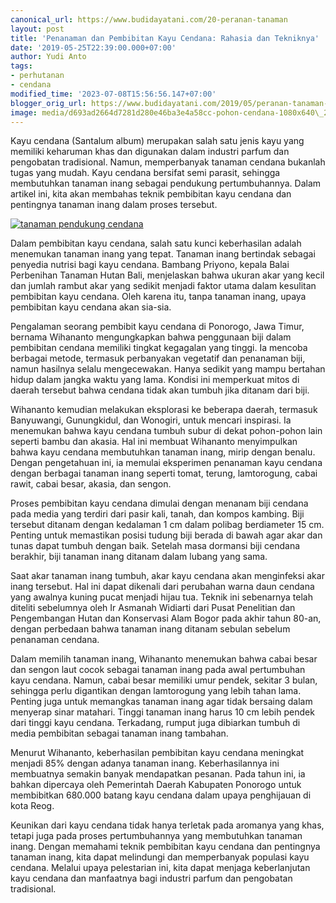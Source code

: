 ```yaml
---
canonical_url: https://www.budidayatani.com/20-peranan-tanaman
layout: post
title: 'Penanaman dan Pembibitan Kayu Cendana: Rahasia dan Tekniknya'
date: '2019-05-25T22:39:00.000+07:00'
author: Yudi Anto
tags:
- perhutanan
- cendana
modified_time: '2023-07-08T15:56:56.147+07:00'
blogger_orig_url: https://www.budidayatani.com/2019/05/peranan-tanaman-pendukung-agar-budidaya.html
image: media/d693ad2664d7281d280e46ba3e4a58cc-pohon-cendana-1080x640\_2.jpg
---
```

Kayu cendana (Santalum album) merupakan salah satu jenis kayu yang memiliki keharuman khas dan digunakan dalam industri parfum dan pengobatan tradisional. Namun, memperbanyak tanaman cendana bukanlah tugas yang mudah. Kayu cendana bersifat semi parasit, sehingga membutuhkan tanaman inang sebagai pendukung pertumbuhannya. Dalam artikel ini, kita akan membahas teknik pembibitan kayu cendana dan pentingnya tanaman inang dalam proses tersebut.

[![tanaman pendukung cendana](https://blogger.googleusercontent.com/img/b/R29vZ2xl/AVvXsEiVBpco9ui2YGAHATBf4Th6LAOd9jGFLrLNtkPGxc7RCDl7Qz-mpYyF_a10tsZcQUxkYFeKBIYjqozniiUQvhyJB4m6YJXVr6NM3OlD2G-SHucyAmBTVYr_YJVxaGi8g2az_xPo0vV8Xo6Tx-1lae1PtLMJJTYn-8CHllxJfCKG0uJQFXFR0URrM26I4SRg/w640-h380/pohon-cendana-1080x640_2.jpg)](https://blogger.googleusercontent.com/img/b/R29vZ2xl/AVvXsEiVBpco9ui2YGAHATBf4Th6LAOd9jGFLrLNtkPGxc7RCDl7Qz-mpYyF_a10tsZcQUxkYFeKBIYjqozniiUQvhyJB4m6YJXVr6NM3OlD2G-SHucyAmBTVYr_YJVxaGi8g2az_xPo0vV8Xo6Tx-1lae1PtLMJJTYn-8CHllxJfCKG0uJQFXFR0URrM26I4SRg/s1080/pohon-cendana-1080x640_2.jpg)  
  


Dalam pembibitan kayu cendana, salah satu kunci keberhasilan adalah menemukan tanaman inang yang tepat. Tanaman inang bertindak sebagai penyedia nutrisi bagi kayu cendana. Bambang Priyono, kepala Balai Perbenihan Tanaman Hutan Bali, menjelaskan bahwa ukuran akar yang kecil dan jumlah rambut akar yang sedikit menjadi faktor utama dalam kesulitan pembibitan kayu cendana. Oleh karena itu, tanpa tanaman inang, upaya pembibitan kayu cendana akan sia-sia.

Pengalaman seorang pembibit kayu cendana di Ponorogo, Jawa Timur, bernama Wihananto mengungkapkan bahwa penggunaan biji dalam pembibitan cendana memiliki tingkat kegagalan yang tinggi. Ia mencoba berbagai metode, termasuk perbanyakan vegetatif dan penanaman biji, namun hasilnya selalu mengecewakan. Hanya sedikit yang mampu bertahan hidup dalam jangka waktu yang lama. Kondisi ini memperkuat mitos di daerah tersebut bahwa cendana tidak akan tumbuh jika ditanam dari biji.

Wihananto kemudian melakukan eksplorasi ke beberapa daerah, termasuk Banyuwangi, Gunungkidul, dan Wonogiri, untuk mencari inspirasi. Ia menemukan bahwa kayu cendana tumbuh subur di dekat pohon-pohon lain seperti bambu dan akasia. Hal ini membuat Wihananto menyimpulkan bahwa kayu cendana membutuhkan tanaman inang, mirip dengan benalu. Dengan pengetahuan ini, ia memulai eksperimen penanaman kayu cendana dengan berbagai tanaman inang seperti tomat, terung, lamtorogung, cabai rawit, cabai besar, akasia, dan sengon.

Proses pembibitan kayu cendana dimulai dengan menanam biji cendana pada media yang terdiri dari pasir kali, tanah, dan kompos kambing. Biji tersebut ditanam dengan kedalaman 1 cm dalam polibag berdiameter 15 cm. Penting untuk memastikan posisi tudung biji berada di bawah agar akar dan tunas dapat tumbuh dengan baik. Setelah masa dormansi biji cendana berakhir, biji tanaman inang ditanam dalam lubang yang sama.

Saat akar tanaman inang tumbuh, akar kayu cendana akan menginfeksi akar inang tersebut. Hal ini dapat dikenali dari perubahan warna daun cendana yang awalnya kuning pucat menjadi hijau tua. Teknik ini sebenarnya telah diteliti sebelumnya oleh Ir Asmanah Widiarti dari Pusat Penelitian dan Pengembangan Hutan dan Konservasi Alam Bogor pada akhir tahun 80-an, dengan perbedaan bahwa tanaman inang ditanam sebulan sebelum penanaman cendana.

Dalam memilih tanaman inang, Wihananto menemukan bahwa cabai besar dan sengon laut cocok sebagai tanaman inang pada awal pertumbuhan kayu cendana. Namun, cabai besar memiliki umur pendek, sekitar 3 bulan, sehingga perlu digantikan dengan lamtorogung yang lebih tahan lama. Penting juga untuk memangkas tanaman inang agar tidak bersaing dalam menyerap sinar matahari. Tinggi tanaman inang harus 10 cm lebih pendek dari tinggi kayu cendana. Terkadang, rumput juga dibiarkan tumbuh di media pembibitan sebagai tanaman inang tambahan.

Menurut Wihananto, keberhasilan pembibitan kayu cendana meningkat menjadi 85% dengan adanya tanaman inang. Keberhasilannya ini membuatnya semakin banyak mendapatkan pesanan. Pada tahun ini, ia bahkan dipercaya oleh Pemerintah Daerah Kabupaten Ponorogo untuk membibitkan 680.000 batang kayu cendana dalam upaya penghijauan di kota Reog.

Keunikan dari kayu cendana tidak hanya terletak pada aromanya yang khas, tetapi juga pada proses pertumbuhannya yang membutuhkan tanaman inang. Dengan memahami teknik pembibitan kayu cendana dan pentingnya tanaman inang, kita dapat melindungi dan memperbanyak populasi kayu cendana. Melalui upaya pelestarian ini, kita dapat menjaga keberlanjutan kayu cendana dan manfaatnya bagi industri parfum dan pengobatan tradisional.

